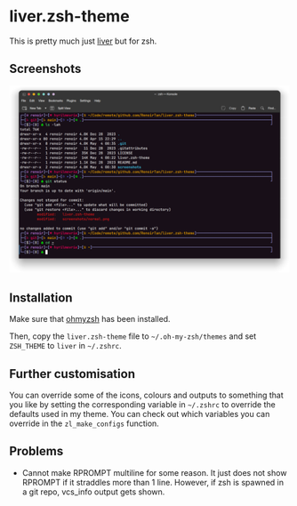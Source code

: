 # liver.zsh-theme

This is pretty much just [liver](https://github.com/RenoirTan/liver) but for zsh.

## Screenshots

![Example Screenshot with Terminal](https://raw.githubusercontent.com/RenoirTan/liver.zsh-theme/main/screenshots/terminal.png)

## Installation

Make sure that [ohmyzsh](https://github.com/ohmyzsh/ohmyzsh) has been installed.

Then, copy the `liver.zsh-theme` file to `~/.oh-my-zsh/themes` and set `ZSH_THEME` to `liver` in `~/.zshrc`.

## Further customisation

You can override some of the icons, colours and outputs to something that you like by setting the corresponding variable in `~/.zshrc` to override the defaults used in my theme. You can check out which variables you can override in the `zl_make_configs` function.

## Problems

 - Cannot make RPROMPT multiline for some reason. It just does not show RPROMPT if it straddles more than 1 line. However, if zsh is spawned in a git repo, vcs_info output gets shown.
